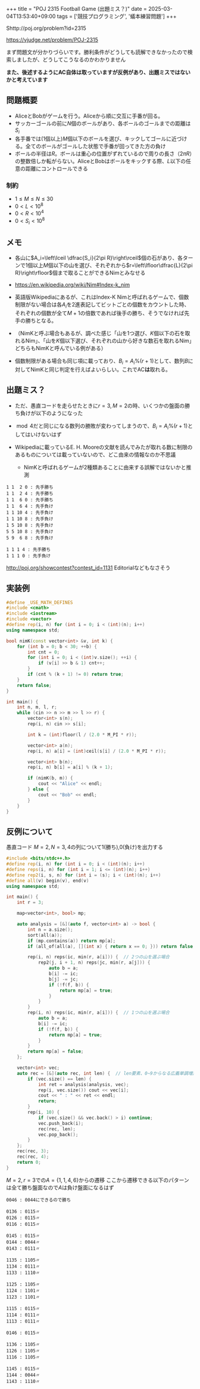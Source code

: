 +++
title = "POJ 2315 Football Game (出題ミス？)"
date = 2025-03-04T13:53:40+09:00
tags = ['競技プログラミング', '蟻本練習問題']
+++

Shttp://poj.org/problem?id=2315

https://vjudge.net/problem/POJ-2315

まず問題文が分かりづらいです。勝利条件がどうしても読解できなかったので検索しましたが、どうしてこうなるのかわかりません

**また、後述するようにAC自体は取っていますが反例があり、出題ミスではないかと考えています**
<!--more-->
## 問題概要
- AliceとBobがゲームを行う。Aliceから順に交互に手番が回る。
- サッカーゴールの前に$N$個のボールがあり、各ボールのゴールまでの距離は$S_i$
- 各手番では(1個以上)$M$個以下のボールを選び、キックしてゴールに近づける。全てのボールがゴールした状態で手番が回ってきた方の負け
- ボールの半径は$R$。ボールは重心の位置がずれているので周りの長さ（$2\pi R$）の整数倍しか転がらない。AliceとBobはボールをキックする際、$L$以下の任意の距離にコントロールできる
### 制約
- $1\leq M\leq N\leq30$
- $0<L<10^8$
- $0<R<10^4$
- $0<S_i<10^8$
## メモ
- 各山に$A_i=\left\lceil \dfrac{S_i}{2\pi R}\right\rceil$個の石があり、各ターンで1個以上$M$個以下の山を選び、それぞれから$r=\left\lfloor\dfrac{L}{2\pi R}\right\rfloor$個まで取ることができるNimとみなせる

- https://en.wikipedia.org/wiki/Nim#Index-k_nim
- 英語版Wikipediaにあるが、これはIndex-K Nimと呼ばれるゲームで、個数制限がない場合は各$A_i$を2進表記してビットごとの個数をカウントした時、それぞれの個数が全て$M+1$の倍数であれば後手の勝ち、そうでなければ先手の勝ちとなる。
- （NimKと呼ぶ場合もあるが、調べた感じ「山を1つ選び、$K$個以下の石を取れるNim」、「山を$K$個以下選び、それぞれの山から好きな数石を取れるNim」どちらもNimKと呼んでいる例がある）

- 個数制限がある場合も同じ項に載っており、$B_i=A_i\%(r+1)$として、数列$B$に対してNimKと同じ判定を行えばよいらしい。これでAC**は**取れる。

## 出題ミス？
- ただ、愚直コードを走らせたときに$r=3,M=2$の時、いくつかの盤面の勝ち負けが以下のようになった
- $\bmod 4$だと同じになる数列の勝敗が変わってしまうので、$B_i=A_i\%(r+1)$としてはいけないはず

- Wikipediaに載っているE. H. Mooreの文献を読んでみたが取れる数に制限のあるものについては載っていないので、どこ由来の情報なのか不思議
	- NimKと呼ばれるゲームが2種類あることに由来する誤解ではないかと推測

```
1 1  2 0 : 先手勝ち
1 1  2 4 : 先手勝ち
1 1  6 0 : 先手勝ち
1 1  6 4 : 先手負け
1 1 10 4 : 先手負け
1 1 10 8 : 先手負け
1 5 10 8 : 先手負け
5 5 10 8 : 先手負け
5 9  6 8 : 先手負け

1 1 1 4 : 先手勝ち
1 1 1 0 : 先手負け
```


http://poj.org/showcontest?contest_id=1131 Editorialなどもなさそう
## 実装例
```cpp
#define _USE_MATH_DEFINES
#include <cmath>
#include <iostream>
#include <vector>
#define rep(i, n) for (int i = 0; i < (int)(n); i++)
using namespace std;

bool nimK(const vector<int> &v, int k) {
    for (int b = 0; b < 30; ++b) {
        int cnt = 0;
        for (int i = 0; i < (int)v.size(); ++i) {
            if (v[i] >> b & 1) cnt++;
        }
        if (cnt % (k + 1) != 0) return true;
    }
    return false;
}

int main() {
    int n, m, l, r;
    while (cin >> n >> m >> l >> r) {
        vector<int> s(n);
        rep(i, n) cin >> s[i];

        int k = (int)floor(l / (2.0 * M_PI * r));

        vector<int> a(n);
        rep(i, n) a[i] = (int)ceil(s[i] / (2.0 * M_PI * r));

        vector<int> b(n);
        rep(i, n) b[i] = a[i] % (k + 1);

        if (nimK(b, m)) {
            cout << "Alice" << endl;
        } else {
            cout << "Bob" << endl;
        }
    }
}
```


## 反例について
愚直コード
$M=2, N=3,4$の列について1(勝ち),0(負け)を出力する
```cpp
#include <bits/stdc++.h>
#define rep(i, n) for (int i = 0; i < (int)(n); i++)
#define reps(i, n) for (int i = 1; i <= (int)(n); i++)
#define rep2(i, s, n) for (int i = (s); i < (int)(n); i++)
#define all(v) begin(v), end(v)
using namespace std;

int main() {
    int r = 3;

    map<vector<int>, bool> mp;

    auto analysis = [&](auto f, vector<int> a) -> bool {
        int n = a.size();
        sort(all(a));
        if (mp.contains(a)) return mp[a];
        if (all_of(all(a), [](int x) { return x == 0; })) return false;

        rep(i, n) reps(ic, min(r, a[i])) {  // 2つの山を選ぶ場合
            rep2(j, i + 1, n) reps(jc, min(r, a[j])) {
                auto b = a;
                b[i] -= ic;
                b[j] -= jc;
                if (!f(f, b)) {
                    return mp[a] = true;
                }
            }
        }
        rep(i, n) reps(ic, min(r, a[i])) {  // 1つの山を選ぶ場合
            auto b = a;
            b[i] -= ic;
            if (!f(f, b)) {
                return mp[a] = true;
            }
        }
        return mp[a] = false;
    };

    vector<int> vec;
    auto rec = [&](auto rec, int len) {  // len要素、0~9からなる広義単調増加列を列挙する
        if (vec.size() == len) {
            int ret = analysis(analysis, vec);
            rep(i, vec.size()) cout << vec[i];
            cout << " : " << ret << endl;
            return;
        }
        rep(i, 10) {
            if (vec.size() && vec.back() > i) continue;
            vec.push_back(i);
            rec(rec, len);
            vec.pop_back();
        }
    };
    rec(rec, 3);
    rec(rec, 4);
    return 0;
}
```

$M=2,r=3$での$A=\{1, 1, 4, 6\}$からの遷移
ここから遷移できる以下のパターンは全て勝ち盤面なので$A$は負け盤面になるはず
```
0046 : 0044にできるので勝ち

0136 : 0115〃
0126 : 0115〃
0116 : 0115〃

0145 : 0115〃
0144 : 0044〃
0143 : 0111〃

1135 : 1105〃
1134 : 0111〃
1133 : 1110〃

1125 : 1105〃
1124 : 1101〃
1123 : 1101〃

1115 : 0115〃
1114 : 0111〃
1113 : 0111〃

0146 : 0115〃

1136 : 1105〃
1126 : 1105〃
1116 : 1105〃

1145 : 0115〃
1144 : 0044〃
1143 : 1110〃
```